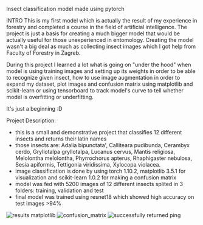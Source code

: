 Insect classification model made using pytorch

INTRO
This is my first model which is actually the result of my experience in forestry and completed a course in the field of artificial intelligence.
The project is just a basis for creating a much bigger model that would be actually useful for those unexperienced in entomology. 
Creating the model wasn't a big deal as much as collecting insect images which I got help from Faculty of Forestry in Zagreb.

During this project I learned a lot what is going on "under the hood" when model is using training images and setting up its weights in order to be able
to recognize given insect, how to use image augmentation in order to expand my dataset, plot images and confusion matrix using matplotlib and 
scikit-learn or using tensorboard to track model's curve to tell whether model is overfitting or underfitting.

It's just a beginning :D

Project Description:
 - this is a small and demonstrative project that classifies 12 different insects and returns their latin names
 - those insects are: Adalia bipunctata', Calliteara pudibunda, Cerambyx cerdo, Gryllotalpa gryllotalpa, Lucanus cervus, Mantis religiosa, Melolontha melolontha, Phyrrochorus apterus, Rhaphigaster nebulosa, Sesia apiformis, Tettigonia viridissima, Xylocopa violacea.
 - image classification is done by using torch 1.10.2, matplotlib 3.5.1 for visualization and scikit-learn 1.0.2 for making a confusion matrix
 - model was fed with 5200 images of 12 different insects splited in 3 folders: training, validation and test
 - final model was trained using resnet18 which showed high accuracy on test images >94%
 
 



![results matplotlib](https://user-images.githubusercontent.com/89583742/161552413-ddb8f95c-5269-4dbb-9ff2-d4b3b277215a.png)
![confusion_matrix](https://user-images.githubusercontent.com/89583742/161552455-6b93fc1c-bc71-45a7-ae16-f0f643652d4d.png)
![successfully returned ping](https://user-images.githubusercontent.com/89583742/161728619-eb8bc9f1-ae12-4c6f-bfc1-9eadab20139e.jpg)
